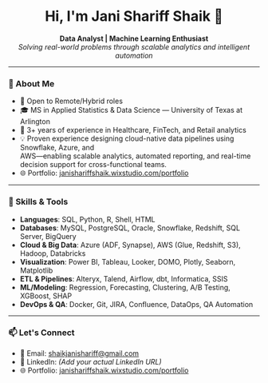 
<h1 align="center">Hi, I'm Jani Shariff Shaik 👋</h1>

<p align="center">
  <b>Data Analyst | Machine Learning Enthusiast</b><br>
  <i>Solving real-world problems through scalable analytics and intelligent automation</i>
</p>

---

### 💼 About Me

- 📍 Open to Remote/Hybrid roles
- 🎓 MS in Applied Statistics & Data Science — University of Texas at Arlington
- 🧠 3+ years of experience in Healthcare, FinTech, and Retail analytics
- 💡 Proven experience designing cloud-native data pipelines using Snowflake, Azure, and                                                                  
      AWS—enabling scalable analytics, automated reporting, and real-time decision support for cross-functional teams.
- 🌐 Portfolio: [janishariffshaik.wixstudio.com/portfolio](https://janishariffshaik.wixstudio.com/portfolio)

---

### 🔧 Skills & Tools

- **Languages**: SQL, Python, R, Shell, HTML
- **Databases**: MySQL, PostgreSQL, Oracle, Snowflake, Redshift, SQL Server, BigQuery
- **Cloud & Big Data**: Azure (ADF, Synapse), AWS (Glue, Redshift, S3), Hadoop, Databricks
- **Visualization**: Power BI, Tableau, Looker, DOMO, Plotly, Seaborn, Matplotlib
- **ETL & Pipelines**: Alteryx, Talend, Airflow, dbt, Informatica, SSIS
- **ML/Modeling**: Regression, Forecasting, Clustering, A/B Testing, XGBoost, SHAP
- **DevOps & QA**: Docker, Git, JIRA, Confluence, DataOps, QA Automation

---

### 📫 Let's Connect

- 📧 Email: shaikjanishariff@gmail.com  
- 💼 LinkedIn: *(Add your actual LinkedIn URL)*  
- 🌐 Portfolio: [janishariffshaik.wixstudio.com/portfolio](https://janishariffshaik.wixstudio.com/portfolio)

